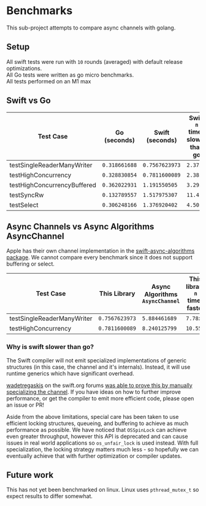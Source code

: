# Benchmarks

This sub-project attempts to compare async channels with golang.

## Setup

All swift tests were run with `10` rounds (averaged) with default release optimizations.\
All Go tests were written as go micro benchmarks.\
All tests performed on an M1 max

## Swift vs Go

| Test Case  | Go (seconds) | Swift (seconds) | Swift `n` times slower than go  |
| --------------------------- | ----------- | ----------- | ----- |
| testSingleReaderManyWriter  | `0.318661688` | `0.7567623973` | `2.37x`  |
| testHighConcurrency         | `0.328830854` | `0.7811600089` | `2.38x`  |
| testHighConcurrencyBuffered | `0.362022931` | `1.191550505` | `3.29x`  |
| testSyncRw                  | `0.132789557` | `1.517975307` | `11.43x` |
| testSelect                  | `0.306248166` | `1.376920402` | `4.50x`  |

## Async Channels vs Async Algorithms AsyncChannel

Apple has their own channel implementation in the [swift-async-algorithms package](https://github.com/apple/swift-async-algorithms/blob/main/Sources/AsyncAlgorithms/AsyncAlgorithms.docc/Guides/Channel.md). We cannot compare every benchmark since it does not support buffering or select. 

| Test Case  | This Library | Async Algorithms `AsyncChannel` | This library `n` times faster   |
| --------------------------- | ----------- | ----------- | ----- |
| testSingleReaderManyWriter  | `0.7567623973` | `5.884461689` | `7.78x`  |
| testHighConcurrency         | `0.7811600089` | `8.240125799` | `10.55x`  |

### Why is swift slower than go?

The Swift compiler will not emit specialized implementations of generic structures (in this case, the channel and it's internals). Instead, it will use runtime generics which have significant overhead. 

[wadetregaskis](https://forums.swift.org/u/wadetregaskis/summary) on the swift.org forums [was able to prove this by manually specializing the channel](https://forums.swift.org/t/async-channels-for-swift-concurrency/70752/18). If you have ideas on how to further improve performance, or get the compiler to emit more efficient code, please open an issue or PR! 

Aside from the above limitations, special care has been taken to use efficient locking structures, queueing, and buffering to achieve as much performance as possible. We have noticed that `OSSpinLock` can achieve even greater throughput, however this API is deprecated and can cause issues in real world applications so `os_unfair_lock` is used instead. With full specialization, the locking strategy matters much less - so hopefully we can eventually achieve that with further optimization or compiler updates. 

## Future work

This has not yet been benchmarked on linux. Linux uses `pthread_mutex_t` so expect results to differ somewhat. 